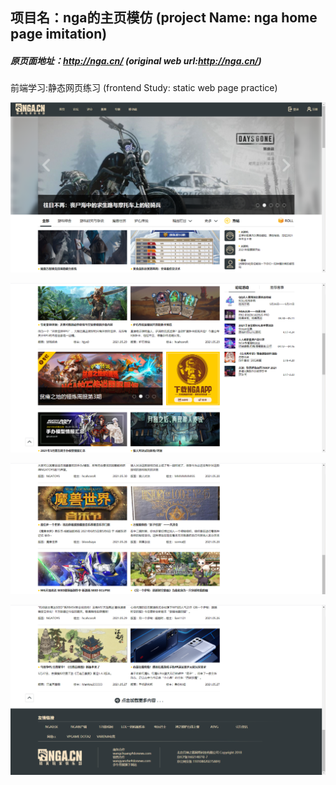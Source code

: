 ## 项目名：nga的主页模仿 (project Name: nga home page imitation)  

##### 原页面地址：http://nga.cn/ (original web url:http://nga.cn/)

前端学习:静态网页练习
(frontend Study: static web page practice)

![avatar](/images/final/f1.png)

![avatar](/images/final/f2.png)

![avatar](/images/final/f3.png)

![avatar](/images/final/f4.png)